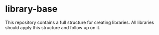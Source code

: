 # library-base

This repository contains a full structure for creating libraries. All libraries should apply this structure and follow up on it.